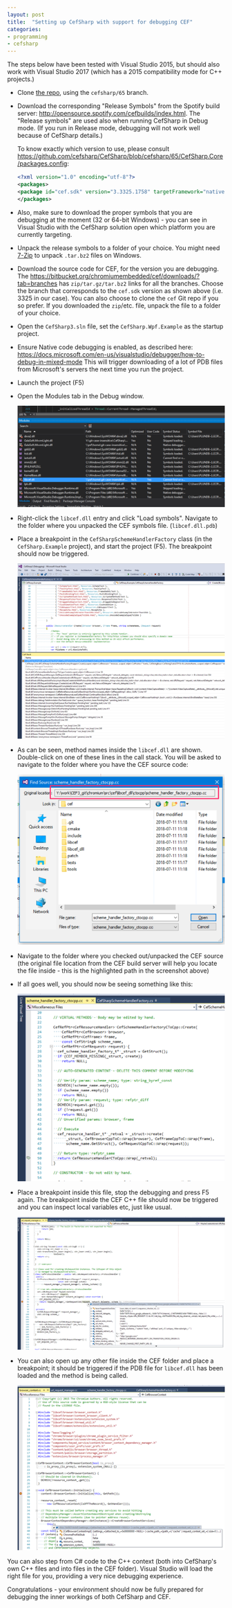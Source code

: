 ```yaml
---
layout: post
title:  "Setting up CefSharp with support for debugging CEF"
categories:
- programming
- cefsharp
---
```


The steps below have been tested with Visual Studio 2015, but should also
work with Visual Studio 2017 (which has a 2015 compatibility mode for C++
projects.)

- Clone [the repo](https://github.com/cefsharp/CefSharp), using the `cefsharp/65` branch.
- Download the corresponding "Release Symbols" from the Spotify build
   server: http://opensource.spotify.com/cefbuilds/index.html. The "Release
   symbols" are used also  when running CefSharp in Debug mode. (If you run
   in Release mode, debugging will not work well because of CefSharp
   details.)

   To know exactly which version to use, please consult
   https://github.com/cefsharp/CefSharp/blob/cefsharp/65/CefSharp.Core/packages.config:

    ```xml
    <?xml version="1.0" encoding="utf-8"?>
    <packages>
    <package id="cef.sdk" version="3.3325.1758" targetFramework="native" />
    </packages>
    ```

- Also, make sure to download the proper symbols that you are debugging at
  the moment (32 or 64-bit Windows) - you can see in Visual Studio with
  the CefSharp solution open which platform you are currently targeting.
- Unpack the release symbols to a folder of your choice. You might need
  [7-Zip](https://www.7-zip.org/download.html) to unpack `.tar.bz2` files
  on Windows.
- Download the source code for CEF, for the version you are debugging. The
  https://bitbucket.org/chromiumembedded/cef/downloads/?tab=branches has
  `zip/tar.gz/tar.bz2` links for all the branches. Choose the branch that
  corresponds to the `cef.sdk` version as shown above (i.e. 3325 in our
  case). You can also choose to clone the `cef` Git repo if you so prefer.
  If you downloaded the `zip`/etc. file, unpack the file to a folder of
  your choice.
- Open the `CefSharp3.sln` file, set the `CefSharp.Wpf.Example` as the
  startup project.
- Ensure Native code debugging is enabled, as described here:
  https://docs.microsoft.com/en-us/visualstudio/debugger/how-to-debug-in-mixed-mode
  This will trigger downloading of a lot of PDB files from Microsoft's
  servers the next time you run the project.
- Launch the project (F5)
- Open the Modules tab in the Debug window.

     ![Listing the loaded (managed and native) modules](/images/2018-07-10-cefsharp-01-listing-loaded-modules.png)

- Right-click the `libcef.dll` entry and click "Load symbols". Navigate
  to the folder where you unpacked the CEF symbols file. (`libcef.dll.pdb`)
- Place a breakpoint in the `CefSharpSchemeHandlerFactory` class (in the
  `CefSharp.Example` project), and start the project (F5). The breakpoint
  should now be triggered.

    ![CefSharp breakpoint in CefSharpSchemeHandlerFactory](/images/2018-07-10-cefsharp-02-breakpoint-in-cefsharpschemehandlerfactory.png)

- As can be seen, method names inside the `libcef.dll` are shown.
  Double-click on one of these lines in the call stack. You will be
  asked to navigate to the folder where you have the CEF source code:

    ![Visual Studio locating file](/images/2018-07-10-cefsharp-03-locating-file.png)

- Navigate to the folder where you checked out/unpacked the CEF source (the
  original file location from the CEF build server will help you locate the
  file inside - this is the highlighted path in the screenshot above)
- If all goes well, you should now be seeing something like this:

    ![Visual Studio displaying the CEF C++ file](/images/2018-07-10-cefsharp-04-displaying-cef-cpp-file.png)

- Place a breakpoint inside this file, stop the debugging and press F5
  again. The breakpoint inside the CEF C++ file should now be triggered
  and you can inspect local variables etc, just like usual.

    ![Breakpoint inside the CEF C++ file](/images/2018-07-10-cefsharp-05-breakpoint-inside-cef-cpp-file.png)

- You can also open up any other file inside the CEF folder and place
  a breakpoint; it should be triggered if the PDB file for `libcef.dll`
  has been loaded and the method is being called.

    ![Breakpoint in CefInitialize](/images/2018-07-10-cefsharp-06-breakpoint-in-another-cpp-file.png)

You can also step from C# code to the C++ context (both into CefSharp's own
C++ files and into files in the CEF folder). Visual Studio will load the
right file for you, providing a very nice debugging experience.

Congratulations - your environment should now be fully prepared for
debugging the inner workings of both CefSharp and CEF.
